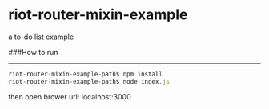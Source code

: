 # riot-router-mixin-example

a to-do list example

###How to run

---
```js
riot-router-mixin-example-path$ npm install
riot-router-mixin-example-path$ node index.js
```
then open brower
url: localhost:3000
